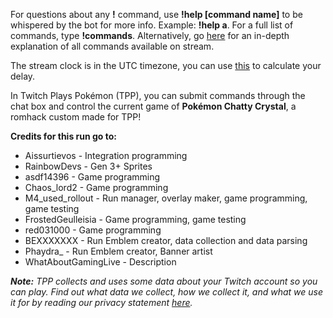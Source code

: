 For questions about any **!** command, use **!help \[command name\]** to be whispered by the bot for more info. Example: **!help a**. For a full list of commands, type **!commands**. Alternatively, go [here](https://twitchplayspokemon.tv/commands) for an in-depth explanation of all commands available on stream.

The stream clock is in the UTC timezone, you can use [this](https://time.is/UTC) to calculate your delay.

In Twitch Plays Pokémon \(TPP\), you can submit commands through the chat box and control the current game of **Pokémon Chatty Crystal**, a romhack custom made for TPP!

**Credits for this run go to:**

- Aissurtievos - Integration programming
- RainbowDevs - Gen 3+ Sprites
- asdf14396 - Game programming
- Chaos_lord2 - Game programming
- M4_used_rollout - Run manager, overlay maker, game programming, game testing
- FrostedGeulleisia - Game programming, game testing
- red031000 - Game programming
- BEXXXXXXX - Run Emblem creator, data collection and data parsing
- Phaydra_ - Run Emblem creator, Banner artist
- WhatAboutGamingLive - Description

***Note:*** *TPP collects and uses some data about your Twitch account so you can play. Find out what data we collect, how we collect it, and what we use it for by reading our privacy statement [here](https://github.com/TwitchPlaysPokemon/tpp-streamdocs/blob/master/privacy/privacy-statement.md).*